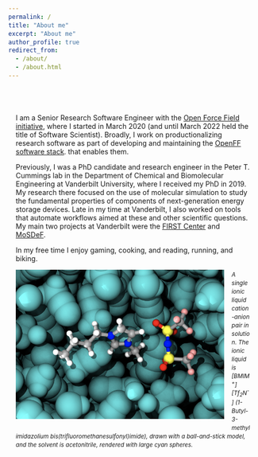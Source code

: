 ```yaml
---
permalink: /
title: "About me"
excerpt: "About me"
author_profile: true
redirect_from: 
  - /about/
  - /about.html
---
```


<div
style="max-width:800px;margin-left:auto;margin-right:auto;padding-top:40px;padding-bottom:20px;padding-left:15px;padding-right:15px">

<p>
I am a Senior Research Software Engineer with the <a href="https://openforcefield.org">Open Force Field initiative</a>,
where I started in March 2020 (and until March 2022 held the title of Software Scientist). Broadly, I work on productionalizing research software as part of developing and maintaining the <a href="https://github.com/openforcefield">OpenFF software stack</a>.
that enables them.
</p>

<p>
Previously, I was a PhD candidate and research engineer in the Peter T.
Cummings lab in the Department of Chemical and Biomolecular
Engineering at Vanderbilt University, where I received my PhD in 2019. My research there focused on the
use of molecular simulation to study the fundamental properties of components of next-generation
energy storage devices. Late in my time at Vanderbilt, I also worked on tools that automate workflows aimed at these
and other scientific questions. My main two projects at Vanderbilt were the <a href="https://web.ornl.gov/sci/first/">FIRST Center</a> and <a href="https://mosdef.org">MoSDeF</a>.
</p>

<p>
In my free time I enjoy gaming, cooking, and reading, running, and biking.
</p>

<img style="float: left; margin: 0px 15px 10px 0px;" src="/images/solvent.png"  height="300" width="420"/>

<p>
<small>
<i>A single ionic liquid cation-anion pair in solution. The ionic liquid is
[BMIM<sup>+</sup>][Tf<sub>2</sub>N<sup>-</sup>] (1-Butyl-3-methylimidazolium
bis(trifluoromethanesulfonyl)imide), drawn with a ball-and-stick model, and the
solvent is acetonitrile, rendered with large cyan spheres.
</i>
</small>
</p>

</div>
